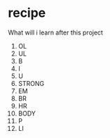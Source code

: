 # recipe
What will i learn after this project
 <ol>
   <li>OL</li>
   <li>UL</li>
   <li>B</li>
   <li>I</li>
   <li>U</li>
   <li>STRONG</li>
   <li>EM</li>
   <li>BR</li>
   <li>HR</li>
   <li>BODY</li>
   <li>P</li>
   <li>LI</li>
 </ol>